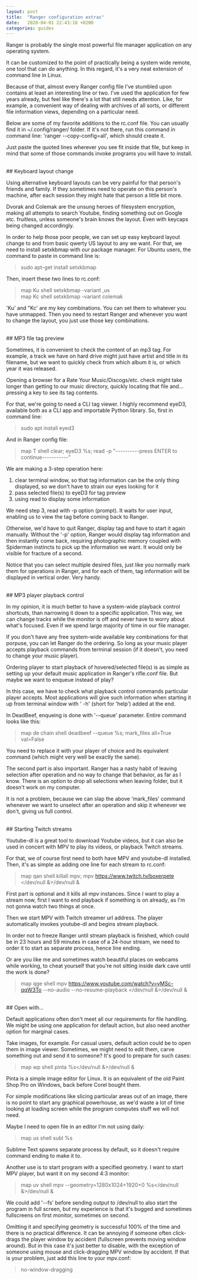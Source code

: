 ```yaml
---
layout: post
title:  "Ranger configuration extras"
date:   2020-04-01 22:43:18 +0200
categories: guides
---
```

Ranger is probably the single most powerful file manager application on any operating system.

It can be customized to the point of practically being a system wide remote, one tool that can do anything. In this regard, it's a very neat extension of command line in Linux.

Because of that, almost every Ranger config file I've stumbled upon contains at least an interesting line or two. I've used the application for few years already, but feel like there's a lot that still needs attention. Like, for example, a convenient way of dealing with archives of all sorts, or different file information views, depending on a particular need.

Below are some of my favorite additions to the rc.conf file. You can usually find it in ~/.config/ranger/ folder. If it's not there, run this command in command line: 'ranger --copy-config=all', which should create it.

Just paste the quoted lines wherever you see fit inside that file, but keep in mind that some of those commands invoke programs you will have to install.

<br>
## Keyboard layout change

Using alternative keyboard layouts can be very painful for that person's friends and family. If they sometimes need to operate on this person's machine, after each session they might hate that person a little bit more.

Dvorak and Colemak are the unsung heroes of filesystem encryption, making all attempts to search Youtube, finding something out on Google etc. fruitless, unless someone's brain knows the layout. Even with keycaps being changed accordingly.

In order to help those poor people, we can set up easy keyboard layout change to and from basic qwerty US layout to any we want. For that, we need to install setxkbmap with our package manager. For Ubuntu users, the command to paste in command line is:

> sudo apt-get install setxkbmap

Then, insert these two lines to rc.conf:

> map Ku shell setxkbmap -variant ,us  
> map Kc shell setxkbmap -variant colemak

'Ku' and "Kc' are my key combinations. You can set them to whatever you have unmapped. Then you need to restart Ranger and whenever you want to change the layout, you just use those key combinations.

<br>
## MP3 file tag preview

Sometimes, it is convenient to check the content of an mp3 tag. For example, a track we have on hard drive might just have artist and title in its filename, but we want to quickly check from which album it is, or which year it was released.

Opening a browser for a Rate Your Music/Discogs/etc. check might take longer than getting to our music directory, quickly locating that file and... pressing a key to see its tag contents.

For that, we're going to need a CLI tag viewer. I highly recommend eyeD3, available both as a CLI app and importable Python library. So, first in command line:

> sudo apt install eyed3

And in Ranger config file:

> map T shell clear; eyeD3 %s; read -p "----------press ENTER to continue-----------"

We are making a 3-step operation here:
1. clear terminal window, so that tag information can be the only thing displayed, so we don't have to strain our eyes looking for it
2. pass selected file(s) to eyeD3 for tag preview
3. using read to display some information

We need step 3, read with -p option (prompt). It waits for user input, enabling us to view the tag before coming back to Ranger.

Otherwise, we'd have to quit Ranger, display tag and have to start it again manually. Without the '-p' option, Ranger would display tag information and then instantly come back, requiring photographic memory coupled with Spiderman instincts to pick up the information we want. It would only be visible for fracture of a second.

Notice that you can select multiple desired files, just like you normally mark them for operations in Ranger, and for each of them, tag information will be displayed in vertical order. Very handy.

<br>
## MP3 player playback control

In my opinion, it is much better to have a system-wide playback control shortcuts, than narrowing it down to a specific application. This way, we can change tracks while the monitor is off and never have to worry about what's focused. Even if we spend large majority of time in our file manager.

If you don't have any free system-wide available key combinations for that porpuse, you can let Ranger do the ordering. So long as your music player accepts playback commands from terminal session (if it doesn't, you need to change your music player).

Ordering player to start playback of hovered/selected file(s) is as simple as setting up your default music application in Ranger's rifle.conf file. But maybe we want to enqueue instead of play?

In this case, we have to check what playback control commands particular player accepts. Most applications will give such information when starting it up from terminal window with ' -h' (short for 'help') added at the end.

In DeadBeef, enqueing is done with '--queue' parameter. Entire command looks like this:

> map de chain shell deadbeef --queue %s; mark_files all=True val=False

You need to replace it with your player of choice and its equivalent command (which might very well be exactly the same).

The second part is also important. Ranger has a nasty habit of leaving selection after operation and no way to change that behavior, as far as I know. There is an option to drop all selections when leaving folder, but it doesn't work on my computer.

It is not a problem, because we can slap the above 'mark_files' command whenever we want to unselect after an operation and skip it whenever we don't, giving us full control.

<br>
## Starting Twitch streams

Youtube-dl is a great tool to download Youtube videos, but it can also be used in concert with MPV to play its videos, or playback Twitch streams.

For that, we of course first need to both have MPV and youtube-dl installed. Then, it's as simple as adding one line for each stream to rc.conf:

> map qan shell killall mpv; mpv https://www.twitch.tv/boxerpete </dev/null &>/dev/null &

First part is optional and it kills all mpv instances. Since I want to play a stream now, first I want to end playback if something is on already, as I'm not gonna watch two things at once.

Then we start MPV with Twitch streamer url address. The player automatically invokes youtube-dl and begins stream playback.

In order not to freeze Ranger until stream playback is finished, which could be in 23 hours and 59 minutes in case of a 24-hour stream, we need to order it to start as separate process, hence line ending.

Or are you like me and sometimes watch beautiful places on webcams while working, to cheat yourself that you're not sitting inside dark cave until the work is done?

> map qge shell mpv https://www.youtube.com/watch?v=yMSc-qqW3To --no-audio --no-resume-playback </dev/null &>/dev/null &

<br>
## Open with...

Default applications often don't meet all our requirements for file handling. We might be using one application for default action, but also need another option for marginal cases.

Take images, for example. For casual users, default action could be to open them in image viewer. Sometimes, we might need to edit them, carve something out and send it to someone? It's good to prepare for such cases:

> map wp shell pinta %s</dev/null &>/dev/null &

Pinta is a simple image editor for Linux. It is an equivalent of the old Paint Shop Pro on Windows, back before Corel bought them.

For simple modifications like slicing particular areas out of an image, there is no point to start any graphical powerhouse, as we'd waste a lot of time looking at loading screen while the program computes stuff we will not need.

Maybe I need to open file in an editor I'm not using daily:

> map us shell subl %s

Sublime Text spawns separate process by default, so it doesn't require command ending to make it to.

Another use is to start program with a specified geometry. I want to start MPV player, but want it on my second 4:3 monitor:

> map uv shell mpv --geometry=1280x1024+1920+0 %s</dev/null &>/dev/null &

We could add '--fs' before sending output to /dev/null to also start the program in full screen, but my experience is that it's bugged and sometimes fullscreens on first monitor, sometimes on second.

Omitting it and specifying geometry is successful 100% of the time and there is no practical difference. It can be annoying if someone often click-drags the player window by accident (fullscreen prevents moving window around). But in this case it's just better to disable, with the exception of someone using mouse and click-dragging MPV window by accident. If that is your problem, just add this line to your mpv.conf:

> no-window-dragging